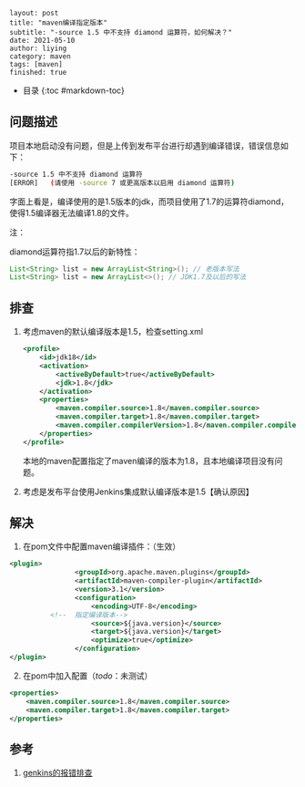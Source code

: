 ```
layout: post
title: "maven编译指定版本"
subtitle: "-source 1.5 中不支持 diamond 运算符，如何解决？"
date: 2021-05-10
author: liying
category: maven
tags: [maven]
finished: true
```

* 目录
{:toc #markdown-toc}


## 问题描述

项目本地启动没有问题，但是上传到发布平台进行却遇到编译错误，错误信息如下：

```bash
-source 1.5 中不支持 diamond 运算符
[ERROR]   (请使用 -source 7 或更高版本以启用 diamond 运算符)
```

字面上看是，编译使用的是1.5版本的jdk，而项目使用了1.7的运算符diamond，使得1.5编译器无法编译1.8的文件。

注：

diamond运算符指1.7以后的新特性：

```java
List<String> list = new ArrayList<String>(); // 老版本写法
List<String> list = new ArrayList<>(); // JDK1.7及以后的写法
```



## 排查

1. 考虑maven的默认编译版本是1.5，检查setting.xml

   ```xml
   <profile>
       <id>jdk18</id>
       <activation>
           <activeByDefault>true</activeByDefault>
           <jdk>1.8</jdk>
       </activation>
       <properties>
           <maven.compiler.source>1.8</maven.compiler.source>         	 
           <maven.compiler.target>1.8</maven.compiler.target>
           <maven.compiler.compilerVersion>1.8</maven.compiler.compilerVersion>
       </properties>
   </profile>
   ```

   本地的maven配置指定了maven编译的版本为1.8，且本地编译项目没有问题。

2. 考虑是发布平台使用Jenkins集成默认编译版本是1.5【确认原因】

   

## 解决

1. 在pom文件中配置maven编译插件：（生效）

```xml
<plugin>
				<groupId>org.apache.maven.plugins</groupId>
				<artifactId>maven-compiler-plugin</artifactId>
				<version>3.1</version>
				<configuration>
					<encoding>UTF-8</encoding>
          <!--	指定编译版本-->
					<source>${java.version}</source>
					<target>${java.version}</target>
					<optimize>true</optimize>
				</configuration>
</plugin>
```

2. 在pom中加入配置（*todo*：未测试）

```xml
<properties>
	<maven.compiler.source>1.8</maven.compiler.source>
	<maven.compiler.target>1.8</maven.compiler.target>
</properties>
```



## 参考

1. [genkins的报错排查](https://www.cnblogs.com/zdqc/p/10287074.html)


